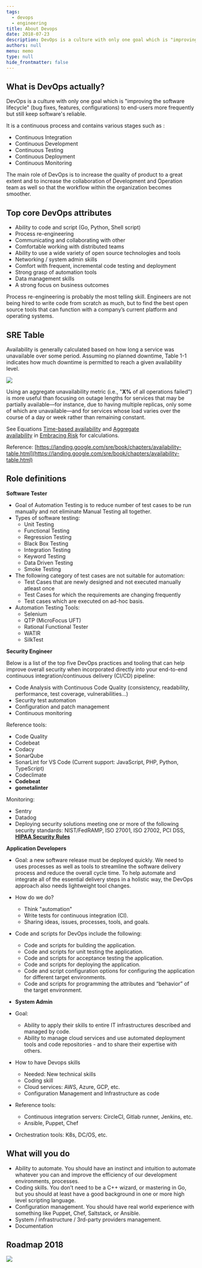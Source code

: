 ```yaml
---
tags: 
  - devops
  - engineering
title: About Devops
date: 2018-07-23
description: DevOps is a culture with only one goal which is "improving the software lifecycle" (bug fixes, features, configurations) to end-users more frequently but still keep software's reliable.
authors: null
menu: memo
type: null
hide_frontmatter: false
---
```


## What is DevOps actually?
DevOps is a culture with only one goal which is "improving the software lifecycle" (bug fixes, features, configurations) to end-users more frequently but still keep software's reliable.

It is a continuous process and contains various stages such as :

* Continuous Integration
* Continuous Development
* Continuous Testing
* Continuous Deployment
* Continuous Monitoring

The main role of DevOps is to increase the quality of product to a great extent and to increase the collaboration of Development and Operation team as well so that the workflow within the organization becomes smoother.

## Top core DevOps attributes
* Ability to code and script (Go, Python, Shell script)
* Process re-engineering
* Communicating and collaborating with other
* Comfortable working with distributed teams
* Ability to use a wide variety of open source technologies and tools
* Networking / system admin skills
* Comfort with frequent, incremental code testing and deployment
* Strong grasp of automation tools
* Data management skills
* A strong focus on business outcomes

Process re-engineering is probably the most telling skill. Engineers are not being hired to write code from scratch as much, but to find the best open source tools that can function with a company’s current platform and operating systems.

## SRE Table
Availability is generally calculated based on how long a service was unavailable over some period. Assuming no planned downtime, Table 1-1 indicates how much downtime is permitted to reach a given availability level.

![](assets/about-devops_9332ba5aa78b621a63f04a098e8ff602_md5.webp)

Using an aggregate unavailability metric (i.e., "**X%** of all operations failed") is more useful than focusing on outage lengths for services that may be partially available—for instance, due to having multiple replicas, only some of which are unavailable—and for services whose load varies over the course of a day or week rather than remaining constant.

See Equations [Time-based availability](https://landing.google.com/sre/book/chapters/embracing-risk.html#risk-management_measuring-service-risk_time-availability-equation) and [Aggregate availability](https://landing.google.com/sre/book/chapters/embracing-risk.html#risk-management_measuring-service-risk_aggregate-availability-equation) in [Embracing Risk](https://landing.google.com/sre/book/chapters/embracing-risk.html) for calculations.

Reference: [https://landing.google.com/sre/book/chapters/availability-table.html](https://landing.google.com/sre/book/chapters/availability-table.html)

## Role definitions
**Software Tester**
 * Goal of Automation Testing is to reduce number of test cases to be run manually and not eliminate Manual Testing all together.
* Types of software testing:
  * Unit Testing
  * Functional Testing
  * Regression Testing
  * Black Box Testing
  * Integration Testing
  * Keyword Testing
  * Data Driven Testing
  * Smoke Testing
* The following category of test cases are not suitable for automation:
  * Test Cases that are newly designed and not executed manually atleast once
  * Test Cases for which the requirements are changing frequently
  * Test cases which are executed on ad-hoc basis.
* Automation Testing Tools:
  * Selenium
  * QTP (MicroFocus UFT)
  * Rational Functional Tester
  * WATIR
  * SilkTest

**Security Engineer**

Below is a list of the top five DevOps practices and tooling that can help improve overall security when incorporated directly into your end-to-end continuous integration/continuous delivery (CI/CD) pipeline:
* Code Analysis with Continuous Code Quality (consistency, readability, performance, test coverage, vulnerabilities…)
* Security test automation 
* Configuration and patch management 
* Continuous monitoring 

Reference tools:
* Code Quality
* Codebeat
* Codacy
* SonarQube
* SonarLint for VS Code (Current support: JavaScript, PHP, Python, TypeScript)
* Codeclimate
* **Codebeat**
* **gometalinter**

Monitoring:
* Sentry
* Datadog
* Deploying security solutions meeting one or more of the following security standards: NIST/FedRAMP, ISO 27001, ISO 27002, PCI DSS, **[HIPAA Security Rules](http://www.onlinetech.com/resources/references/what-is-the-hipaa-security-rule)**

**Application Developers**

* Goal: a new software release must be deployed quickly. We need to uses processes as well as tools to streamline the software delivery process and reduce the overall cycle time. To help automate and integrate all of the essential delivery steps in a holistic way, the DevOps approach also needs lightweight tool changes.

* How do we do?
  * Think "automation"
  * Write tests for continuous integration (CI).
  * Sharing ideas, issues, processes, tools, and goals.

* Code and scripts for DevOps include the following:
  * Code and scripts for building the application.
  * Code and scripts for unit testing the application.
  * Code and scripts for acceptance testing the application.
  * Code and scripts for deploying the application.
  * Code and script configuration options for configuring the application for different target environments.
  * Code and scripts for programming the attributes and “behavior” of the target environment.

* **System Admin**
 * Goal:
   * Ability to apply their skills to entire IT infrastructures described and managed by code. 
   * Ability to manage cloud services and use automated deployment tools and code repositories - and to share their expertise with others.

* How to have Devops skills
  * Needed: New technical skills
  * Coding skill
  * Cloud services: AWS, Azure, GCP, etc.
  * Configuration Management and Infrastructure as code

* Reference tools:
  * Continuous integration servers: CircleCI, Gitlab runner, Jenkins, etc.
  * Ansible, Puppet, Chef
* Orchestration tools: K8s, DC/OS, etc.

## What will you do
* Ability to automate. You should have an instinct and intuition to automate whatever you can and improve the efficiency of our development environments, processes.
* Coding skills. You don’t need to be a C++ wizard, or mastering in Go, but you should at least have a good background in one or more high level scripting language.
* Configuration management. You should have real world experience with something like Puppet, Chef, Saltstack, or Ansible.
* System / infrastructure / 3rd-party providers management.
* Documentation

## Roadmap 2018
![](assets/about-devops_3ff5afb2faea481c0d85fe0d0f4591b5_md5.webp)

